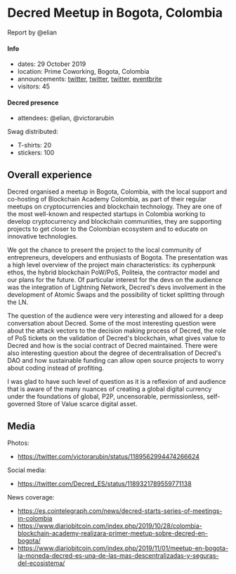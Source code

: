 # Decred Meetup in Bogota, Colombia

Report by @elian

#### Info

- dates: 29 October 2019
- location: Prime Coworking, Bogota, Colombia
- announcements: [twitter](https://twitter.com/Decred_ES/status/1188496680133500934), [twitter](https://twitter.com/Decred_ES/status/1188872913660862464), [twitter](https://twitter.com/Decred_ES/status/1188493832863866886), [eventbrite](https://www.eventbrite.com/e/que-hace-a-decred-una-criptomoneda-diferente-primer-meetup-oficial-tickets-78464211569)
- visitors: 45

#### Decred presence

- attendees: @elian, @victorarubin

Swag distributed:

- T-shirts: 20
- stickers: 100

## Overall experience

Decred organised a meetup in Bogota, Colombia, with the local support and co-hosting of Blockchain Academy Colombia, as part of their regular meetups on cryptocurrencies and blockchain technology. They are one of the most well-known and respected startups in Colombia working to develop cryptocurrency and blockchain communities, they are supporting projects to get closer to the Colombian ecosystem and to educate on innovative technologies.

We got the chance to present the project to the local community of entrepreneurs, developers and enthusiasts of Bogota. The presentation was a high level overview of the project main characteristics: its cypherpunk ethos, the hybrid blockchain PoW/PoS, Politeia, the contractor model and our plans for the future. Of particular interest for the devs on the audience was the integration of Lightning Network, Decred's devs involvement in the development of Atomic Swaps and the possibility of ticket splitting through the LN.

The question of the audience were very interesting and allowed for a deep conversation about Decred. Some of the most interesting question were about the attack vectors to the decision making process of Decred, the role of PoS tickets on the validation of Decred's blockchain, what gives value to Decred and how is the social contract of Decred maintained. There were also interesting question about the degree of decentralisation of Decred's DAO and how sustainable funding can allow open source projects to worry about coding instead of profiting.

I was glad to have such level of question as it is a reflexion of and audience that is aware of the many nuances of creating a global digital currency under the foundations of global, P2P, uncensorable, permissionless, self-governed Store of Value scarce digital asset.

## Media

Photos:

- https://twitter.com/victorarubin/status/1189562994474266624

Social media:

- https://twitter.com/Decred_ES/status/1189321789559771138

News coverage:

- https://es.cointelegraph.com/news/decred-starts-series-of-meetings-in-colombia
- https://www.diariobitcoin.com/index.php/2019/10/28/colombia-blockchain-academy-realizara-primer-meetup-sobre-decred-en-bogota/
- https://www.diariobitcoin.com/index.php/2019/11/01/meetup-en-bogota-la-moneda-decred-es-una-de-las-mas-descentralizadas-y-seguras-del-ecosistema/
